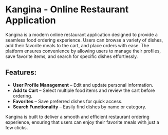 # Kangina - Online Restaurant Application #

Kangina is a modern online restaurant application designed to provide a seamless food ordering experience. Users can browse a variety of dishes, add their favorite meals to the cart, and place orders with ease. The platform ensures convenience by allowing users to manage their profiles, save favorite items, and search for specific dishes effortlessly.

## Features: ##
- **User Profile Management** – Edit and update personal information.  
- **Add to Cart** – Select multiple food items and review the cart before ordering.  
- **Favorites** – Save preferred dishes for quick access.  
- **Search Functionality** – Easily find dishes by name or category.  

Kangina is built to deliver a smooth and efficient restaurant ordering experience, ensuring that users can enjoy their favorite meals with just a few clicks.
